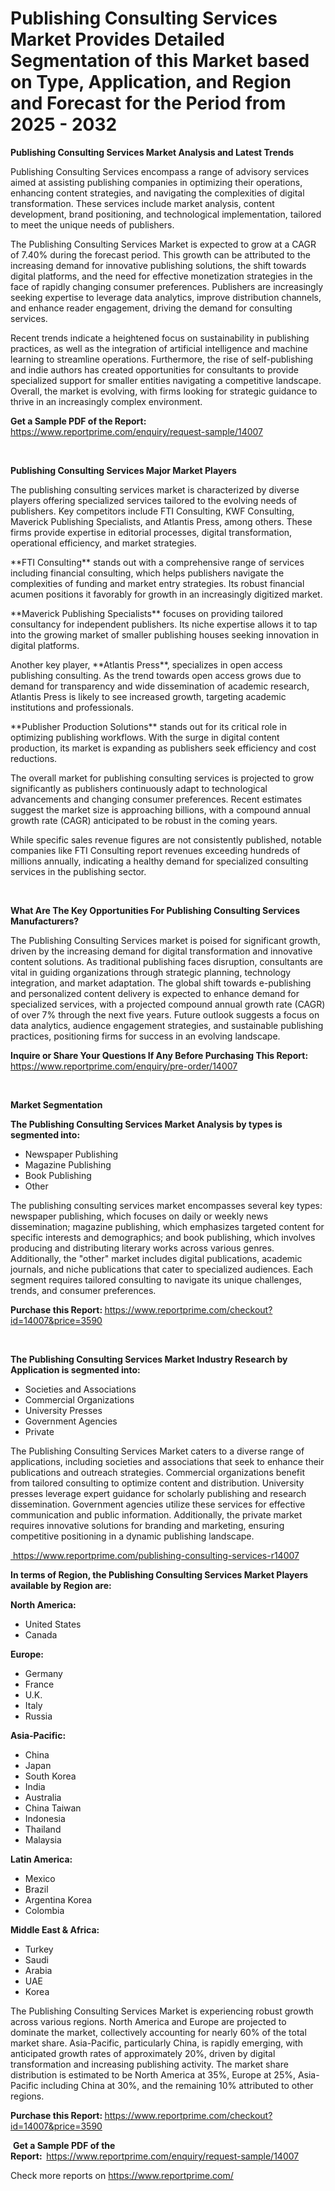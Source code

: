 <p><h1>Publishing Consulting Services Market Provides Detailed Segmentation of this Market based on Type, Application, and Region and Forecast for the Period from 2025 - 2032</h1></p><p><strong>Publishing Consulting Services Market Analysis and Latest Trends</strong></p>
<p><p>Publishing Consulting Services encompass a range of advisory services aimed at assisting publishing companies in optimizing their operations, enhancing content strategies, and navigating the complexities of digital transformation. These services include market analysis, content development, brand positioning, and technological implementation, tailored to meet the unique needs of publishers.</p><p>The Publishing Consulting Services Market is expected to grow at a CAGR of 7.40% during the forecast period. This growth can be attributed to the increasing demand for innovative publishing solutions, the shift towards digital platforms, and the need for effective monetization strategies in the face of rapidly changing consumer preferences. Publishers are increasingly seeking expertise to leverage data analytics, improve distribution channels, and enhance reader engagement, driving the demand for consulting services.</p><p>Recent trends indicate a heightened focus on sustainability in publishing practices, as well as the integration of artificial intelligence and machine learning to streamline operations. Furthermore, the rise of self-publishing and indie authors has created opportunities for consultants to provide specialized support for smaller entities navigating a competitive landscape. Overall, the market is evolving, with firms looking for strategic guidance to thrive in an increasingly complex environment.</p></p>
<p><strong>Get a Sample PDF of the Report:&nbsp;</strong> <a href="https://www.reportprime.com/enquiry/request-sample/14007?utm_campaign=2662&utm_medium=2&utm_source=Github&utm_content=ia&utm_term=20032025&utm_id=publishing-consulting-services">https://www.reportprime.com/enquiry/request-sample/14007</a></p>
<p>&nbsp;</p>
<p><strong>Publishing Consulting Services Major Market Players</strong></p>
<p><p>The publishing consulting services market is characterized by diverse players offering specialized services tailored to the evolving needs of publishers. Key competitors include FTI Consulting, KWF Consulting, Maverick Publishing Specialists, and Atlantis Press, among others. These firms provide expertise in editorial processes, digital transformation, operational efficiency, and market strategies.</p><p>**FTI Consulting** stands out with a comprehensive range of services including financial consulting, which helps publishers navigate the complexities of funding and market entry strategies. Its robust financial acumen positions it favorably for growth in an increasingly digitized market. </p><p>**Maverick Publishing Specialists** focuses on providing tailored consultancy for independent publishers. Its niche expertise allows it to tap into the growing market of smaller publishing houses seeking innovation in digital platforms. </p><p>Another key player, **Atlantis Press**, specializes in open access publishing consulting. As the trend towards open access grows due to demand for transparency and wide dissemination of academic research, Atlantis Press is likely to see increased growth, targeting academic institutions and professionals.</p><p>**Publisher Production Solutions** stands out for its critical role in optimizing publishing workflows. With the surge in digital content production, its market is expanding as publishers seek efficiency and cost reductions.</p><p>The overall market for publishing consulting services is projected to grow significantly as publishers continuously adapt to technological advancements and changing consumer preferences. Recent estimates suggest the market size is approaching billions, with a compound annual growth rate (CAGR) anticipated to be robust in the coming years.</p><p>While specific sales revenue figures are not consistently published, notable companies like FTI Consulting report revenues exceeding hundreds of millions annually, indicating a healthy demand for specialized consulting services in the publishing sector.</p></p>
<p>&nbsp;</p>
<p><strong>What Are The Key Opportunities For Publishing Consulting Services Manufacturers?</strong></p>
<p><p>The Publishing Consulting Services market is poised for significant growth, driven by the increasing demand for digital transformation and innovative content solutions. As traditional publishing faces disruption, consultants are vital in guiding organizations through strategic planning, technology integration, and market adaptation. The global shift towards e-publishing and personalized content delivery is expected to enhance demand for specialized services, with a projected compound annual growth rate (CAGR) of over 7% through the next five years. Future outlook suggests a focus on data analytics, audience engagement strategies, and sustainable publishing practices, positioning firms for success in an evolving landscape.</p></p>
<p><strong>Inquire or Share Your Questions If Any Before Purchasing This Report:</strong> <a href="https://www.reportprime.com/enquiry/pre-order/14007?utm_campaign=2662&utm_medium=2&utm_source=Github&utm_content=ia&utm_term=20032025&utm_id=publishing-consulting-services">https://www.reportprime.com/enquiry/pre-order/14007</a></p>
<p>&nbsp;</p>
<p><strong>Market Segmentation</strong></p>
<p><strong>The Publishing Consulting Services Market Analysis by types is segmented into:</strong></p>
<p><ul><li>Newspaper Publishing</li><li>Magazine Publishing</li><li>Book Publishing</li><li>Other</li></ul></p>
<p><p>The publishing consulting services market encompasses several key types: newspaper publishing, which focuses on daily or weekly news dissemination; magazine publishing, which emphasizes targeted content for specific interests and demographics; and book publishing, which involves producing and distributing literary works across various genres. Additionally, the "other" market includes digital publications, academic journals, and niche publications that cater to specialized audiences. Each segment requires tailored consulting to navigate its unique challenges, trends, and consumer preferences.</p></p>
<p><strong>Purchase this Report:&nbsp;</strong><a href="https://www.reportprime.com/checkout?id=14007&price=3590&utm_campaign=2662&utm_medium=2&utm_source=Github&utm_content=ia&utm_term=20032025&utm_id=publishing-consulting-services">https://www.reportprime.com/checkout?id=14007&price=3590</a></p>
<p>&nbsp;</p>
<p><strong>The Publishing Consulting Services Market Industry Research by Application is segmented into:</strong></p>
<p><ul><li>Societies and Associations</li><li>Commercial Organizations</li><li>University Presses</li><li>Government Agencies</li><li>Private</li></ul></p>
<p><p>The Publishing Consulting Services Market caters to a diverse range of applications, including societies and associations that seek to enhance their publications and outreach strategies. Commercial organizations benefit from tailored consulting to optimize content and distribution. University presses leverage expert guidance for scholarly publishing and research dissemination. Government agencies utilize these services for effective communication and public information. Additionally, the private market requires innovative solutions for branding and marketing, ensuring competitive positioning in a dynamic publishing landscape.</p></p>
<p><a href="https://www.reportprime.com/publishing-consulting-services-r14007?utm_campaign=2662&utm_medium=2&utm_source=Github&utm_content=ia&utm_term=20032025&utm_id=publishing-consulting-services">&nbsp;https://www.reportprime.com/publishing-consulting-services-r14007</a></p>
<p><strong>In terms of Region, the Publishing Consulting Services Market Players available by Region are:</strong></p>
<p>
    <p> <strong> North America: </strong>
        <ul>
            <li>United States</li>
            <li>Canada</li>
        </ul>
        </p> 
    <p> <strong> Europe: </strong>
        <ul>
            <li>Germany</li>
            <li>France</li>
            <li>U.K.</li>
            <li>Italy</li>
            <li>Russia</li>
        </ul>
        </p> 
    <p> <strong> Asia-Pacific: </strong>
        <ul>
            <li>China</li>
            <li>Japan</li>
            <li>South Korea</li>
            <li>India</li>
            <li>Australia</li>
            <li>China Taiwan</li>
            <li>Indonesia</li>
            <li>Thailand</li>
            <li>Malaysia</li>
        </ul>
        </p> 
    <p> <strong> Latin America: </strong>
        <ul>
            <li>Mexico</li>
            <li>Brazil</li>
            <li>Argentina Korea</li>
            <li>Colombia</li>
        </ul>
        </p> 
    <p> <strong> Middle East & Africa: </strong>
        <ul>
            <li>Turkey</li>
            <li>Saudi</li>
            <li>Arabia</li>
            <li>UAE</li>
            <li>Korea</li>
        </ul>
    </p>
    </p>
<p><p>The Publishing Consulting Services Market is experiencing robust growth across various regions. North America and Europe are projected to dominate the market, collectively accounting for nearly 60% of the total market share. Asia-Pacific, particularly China, is rapidly emerging, with anticipated growth rates of approximately 20%, driven by digital transformation and increasing publishing activity. The market share distribution is estimated to be North America at 35%, Europe at 25%, Asia-Pacific including China at 30%, and the remaining 10% attributed to other regions.</p></p>
<p><strong>Purchase this Report: </strong><a href="https://www.reportprime.com/checkout?id=14007&price=3590&utm_campaign=2662&utm_medium=2&utm_source=Github&utm_content=ia&utm_term=20032025&utm_id=publishing-consulting-services">https://www.reportprime.com/checkout?id=14007&price=3590</a></p>
<p>&nbsp;<strong>Get a Sample PDF of the Report:&nbsp;&nbsp;</strong><a href="https://www.reportprime.com/enquiry/request-sample/14007?utm_campaign=2662&utm_medium=2&utm_source=Github&utm_content=ia&utm_term=20032025&utm_id=publishing-consulting-services">https://www.reportprime.com/enquiry/request-sample/14007</a></p>
<p><strong></strong></p>
<p>Check more reports on <a href="https://www.reportprime.com/?utm_campaign=2662&utm_medium=2&utm_source=Github&utm_content=ia&utm_term=20032025&utm_id=publishing-consulting-services">https://www.reportprime.com/</a></p>
